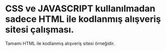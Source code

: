 # CSS ve JAVASCRIPT kullanılmadan sadece HTML ile kodlanmış alışveriş sitesi çalışması.
Tamamı HTML ile kodlanmış alışveriş sitesi örneğidir.

